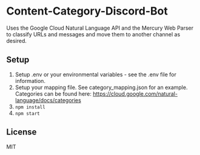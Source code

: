 # Content-Category-Discord-Bot
Uses the Google Cloud Natural Language API and the Mercury Web Parser to classify URLs and messages and move them to another channel as desired.

## Setup

1. Setup .env or your environmental variables - see the .env file for information.
2. Setup your mapping file. See category_mapping.json for an example. Categories can be found here: https://cloud.google.com/natural-language/docs/categories
3. `npm install`
4. `npm start`

## License
MIT
